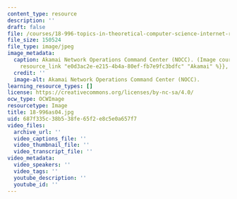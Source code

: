 ```yaml
---
content_type: resource
description: ''
draft: false
file: /courses/18-996-topics-in-theoretical-computer-science-internet-research-problems-spring-2002/687f335c38b538fe65f2e8c5e0a657f7_18-996as04.jpg
file_size: 150524
file_type: image/jpeg
image_metadata:
  caption: Akamai Network Operations Command Center (NOCC). (Image courtesy of {{%
    resource_link "e0d3ac2e-e215-4b4a-80ef-fb7e9fc3bdfc" "Akamai" %}}, used with permission.)
  credit: ''
  image-alt: Akamai Network Operations Command Center (NOCC).
learning_resource_types: []
license: https://creativecommons.org/licenses/by-nc-sa/4.0/
ocw_type: OCWImage
resourcetype: Image
title: 18-996as04.jpg
uid: 687f335c-38b5-38fe-65f2-e8c5e0a657f7
video_files:
  archive_url: ''
  video_captions_file: ''
  video_thumbnail_file: ''
  video_transcript_file: ''
video_metadata:
  video_speakers: ''
  video_tags: ''
  youtube_description: ''
  youtube_id: ''
---
```

